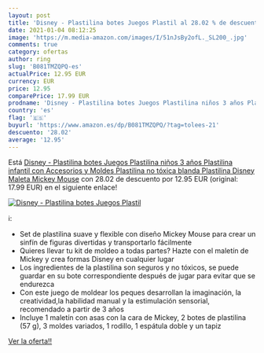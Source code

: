 ```yaml
---
layout: post
title: 'Disney - Plastilina botes Juegos Plastil al 28.02 % de descuento'
date: 2021-01-04 08:12:25
image: 'https://m.media-amazon.com/images/I/51nJsBy2ofL._SL200_.jpg'
comments: true
category: ofertas
author: ring
slug: 'B081TMZQPQ-es'
actualPrice: 12.95 EUR
currency: EUR
price: 12.95
comparePrice: 17.99 EUR
prodname: 'Disney - Plastilina botes Juegos Plastilina niños 3 años Plastilina infantil con Accesorios y Moldes Plastilina no tóxica blanda Plastilina Disney Maleta Mickey Mouse'
country: 'es'
flag: '🇪🇸'
buyurl: 'https://www.amazon.es/dp/B081TMZQPQ/?tag=tolees-21'
descuento: '28.02'
average: '12.95'
---
```


Está [Disney - Plastilina botes Juegos Plastilina niños 3 años Plastilina infantil con Accesorios y Moldes Plastilina no tóxica blanda Plastilina Disney Maleta Mickey Mouse](https://www.amazon.es/dp/B081TMZQPQ/?tag=tolees-21) con 28.02 de descuento por 12.95 EUR (original: 17.99 EUR) en el siguiente enlace!

[![Disney - Plastilina botes Juegos Plastil](https://m.media-amazon.com/images/I/51nJsBy2ofL._SL200_.jpg)](https://www.amazon.es/dp/B081TMZQPQ/?tag=tolees-21)

ℹ️:

- Set de plastilina suave y flexible con diseño Mickey Mouse para crear un sinfín de figuras divertidas y transportarlo fácilmente
- Quieres llevar tu kit de moldeo a todas partes? Hazte con el maletín de Mickey y crea formas Disney en cualquier lugar
- Los ingredientes de la plastilina son seguros y no tóxicos, se puede guardar en su bote correspondiente después de jugar para evitar que se endurezca
- Con este juego de moldear los peques desarrollan la imaginación, la creatividad,la habilidad manual y la estimulación sensorial, recomendado a partir de 3 años
- Incluye 1 maletín con asas con la cara de Mickey, 2 botes de plastilina (57 g), 3 moldes variados, 1 rodillo, 1 espátula doble y un tapiz

[Ver la oferta!!](https://www.amazon.es/dp/B081TMZQPQ/?tag=tolees-21)
